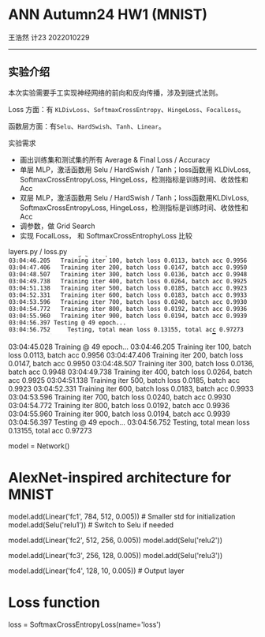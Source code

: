 # ANN Autumn24 HW1 (MNIST)

王浩然 计23 2022010229

---

## 实验介绍

本次实验需要手工实现神经网络的前向和反向传播，涉及到链式法则。

Loss 方面：有 `KLDivLoss`、`SoftmaxCrossEntropy`、`HingeLoss`、`FocalLoss`。

函数层方面：有`Selu`、`HardSwish`、`Tanh`、`Linear`。

实验需求

- 画出训练集和测试集的所有 Average & Final Loss / Accuracy
- 单层 MLP，激活函数用 Selu / HardSwish / Tanh；loss函数用 KLDivLoss, SoftmaxCrossEntropyLoss, HingeLoss，检测指标是训练时间、收敛性和 Acc
- 双层 MLP，激活函数用 Selu / HardSwish / Tanh；loss函数用KLDivLoss, SoftmaxCrossEntropyLoss, HingeLoss，检测指标是训练时间、收敛性和 Acc
- 调参数，做 Grid Search
- 实现 FocalLoss， 和 SoftmaxCrossEntrophyLoss 比较

layers.py / loss.py
![alt text](result1.png)

03:04:45.028 Training @ 49 epoch...
03:04:46.205   Training iter 100, batch loss 0.0113, batch acc 0.9956
03:04:47.406   Training iter 200, batch loss 0.0147, batch acc 0.9950
03:04:48.507   Training iter 300, batch loss 0.0136, batch acc 0.9948
03:04:49.738   Training iter 400, batch loss 0.0264, batch acc 0.9925
03:04:51.138   Training iter 500, batch loss 0.0185, batch acc 0.9923
03:04:52.331   Training iter 600, batch loss 0.0183, batch acc 0.9933
03:04:53.596   Training iter 700, batch loss 0.0240, batch acc 0.9930
03:04:54.772   Training iter 800, batch loss 0.0192, batch acc 0.9936
03:04:55.960   Training iter 900, batch loss 0.0194, batch acc 0.9939
03:04:56.397 Testing @ 49 epoch...
03:04:56.752     Testing, total mean loss 0.13155, total acc 0.97273

model = Network()

# AlexNet-inspired architecture for MNIST
model.add(Linear('fc1', 784, 512, 0.005))  # Smaller std for initialization
model.add(Selu('relu1'))                   # Switch to Selu if needed

model.add(Linear('fc2', 512, 256, 0.005))
model.add(Selu('relu2'))

model.add(Linear('fc3', 256, 128, 0.005))
model.add(Selu('relu3'))

model.add(Linear('fc4', 128, 10, 0.005))   # Output layer

# Loss function
loss = SoftmaxCrossEntropyLoss(name='loss')